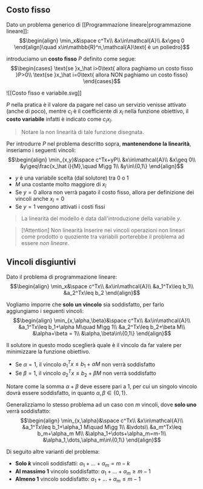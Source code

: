 ## Costo fisso
Dato un problema generico di [[Programmazione lineare|programmazione lineare]]:
$$\begin{align}
\min_x&\space c^Tx\\
&x\in\mathcal{A}\\
&x\geq 0
\end{align}\quad x\in\mathbb{R}^n,\mathcal{A}\text{ è un poliedro}$$

introduciamo un **costo fisso** $P$ definito come segue:
$$\begin{cases}
\text{se }x_\hat i>0\text{ allora paghiamo un costo fisso }P>0\\
\text{se }x_\hat i=0\text{ allora NON paghiamo un costo fisso}
\end{cases}$$

![[Costo fisso e variabile.svg]]

$P$ nella pratica è il valore da pagare nel caso un servizio venisse attivato (anche di poco), mentre $c_\hat i$ è il coefficiente di $x_\hat i$ nella funzione obiettivo, il **costo variabile** infatti è indicato come $c_\hat ix_\hat i$.
>Notare la non linearità di tale funzione disegnata.

Per introdurre $P$ nel problema descritto sopra, **mantenendone la linearità**, inseriamo i seguenti vincoli:
$$\begin{align}
\min_{x,y}&\space c^Tx+yP\\
&x\in\mathcal{A}\\
&x\geq 0\\
&y\geq\frac{x_\hat i}{M},\quad M\gg 1\\
&y\in\{0,1\}
\end{align}$$

- $y$ è una variabile scelta (dal solutore) tra $0$ o $1$
- $M$ una costante molto maggiore di $x_\hat i$
- Se $y=0$ allora non verrà pagato il costo fisso, allora per definizione dei vincoli anche $x_\hat i=0$
- Se $y=1$ vengono attivati i costi fissi
>La linearità del modello è data dall'introduzione della variabile $y$.

>[!Attention] Non linearità
>Inserire nei vincoli operazioni non lineari come prodotto o quoziente tra variabili porterebbe il problema ad essere _non lineare_.

## Vincoli disgiuntivi
Dato il problema di programmazione lineare:
$$\begin{align}
\min_x&\space c^Tx\\
&x\in\mathcal{A}\\
&a_1^Tx\leq b_1\\
&a_2^Tx\leq b_2
\end{align}$$

Vogliamo imporre che **solo un vincolo** sia soddisfatto, per farlo aggiungiamo i seguenti vincoli:
$$\begin{align}
\min_{x,\alpha,\beta}&\space c^Tx\\
&x\in\mathcal{A}\\
&a_1^Tx\leq b_1+\alpha M\quad M\gg 1\\
&a_2^Tx\leq b_2+\beta M\\
&\alpha+\beta = 1\\
&\alpha,\beta\in\{0,1\}
\end{align}$$

Il solutore in questo modo sceglierà quale è il vincolo da far valere per minimizzare la funzione obiettivo.
- Se $\alpha=1$, il vincolo $a_1^Tx\leq b_1+\alpha M$ non verrà soddisfatto
- Se $\beta=1$, il vincolo $a_2^Tx\leq b_2+\beta M$ non verrà soddisfatto

Notare come la somma $\alpha+\beta$ deve essere pari a $1$, per cui un singolo vincolo dovrà essere soddisfatto, in quanto $\alpha,\beta\in\{0,1\}$.

Generalizziamo lo stesso problema ad un caso con $m$ vincoli, dove **solo uno** verrà soddisfatto:
$$\begin{align}
\min_{x,\alpha}&\space c^Tx\\
&x\in\mathcal{A}\\
&a_1^Tx\leq b_1+\alpha_1 M\quad M\gg 1\\
&\vdots\\
&a_m^Tx\leq b_m+\alpha_m M\\ 
&\alpha_1+\dots+\alpha_m=m-1\\
&\alpha_1,\dots,\alpha_m\in\{0,1\}
\end{align}$$

Di seguito altre varianti del problema:
- **Solo $k$** vincoli soddisfatti: $\alpha_1+\dots+\alpha_m=m-k$
- **Al massimo 1** vincolo soddisfatto: $\alpha_1+\dots+\alpha_m\geq m-1$
- **Almeno 1** vincolo soddisfatto: $\alpha_1+\dots+\alpha_m\leq m-1$
